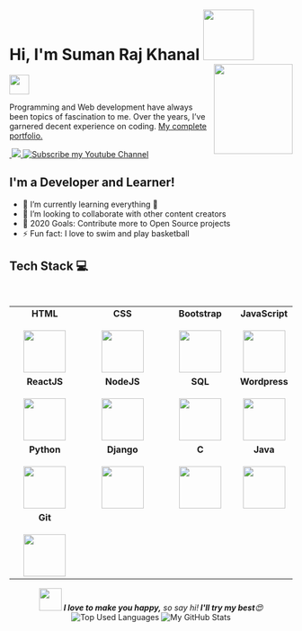 <h1> Hi, I'm Suman Raj Khanal <img src="https://media.giphy.com/media/gM5qFksULw54NMWyry/giphy.gif" height="90"/>
  <img align="right" src="https://www.montana.edu/everest/facts/images/ff03_01.png" width="140px" height="160px">
</h1>
<img src="https://visitor-badge.glitch.me/badge?page_id=srksuman" height="35">
<p>Programming and Web development have always been topics of fascination to me. Over the years, I’ve garnered decent experience on coding. 
  <a href="https://www.sumanrajkhanal.com.np" target="_blank">My complete portfolio.</a>
</p>
<a href="https://www.sumanrajkhanal.com.np" target="_blank">
<img src="https://img.shields.io/website?label=sumanrajkhanal.com.np&style=for-the-badge&url=https%3A%2F%2Fcodestackr.com"
    alt="">
</a><br>  
 <a href="https://t.me/NPsrk">
    <img src="https://img.shields.io/badge/Connect%20on-telegram-red.svg?style=for-the-badge&logo=telegram" alt="">
</a>
<a href="https://www.linkedin.com/in/suman-raj-khanal-87330b1b4?fbclid=IwAR0fdwc4jPO6oil47CaEFoOrAH_CBHf3CN64PDfZmlrGU_I53eqn6rsTPeA&challengeId=AQFMDYKgCPfFYQAAAXSly5quVuxB_m0sw2iLySrt2Wsx3k8neFZ54NgMoRFoW6lOhPYzshLHimolK_fyhFAcOEQ5XfNTdJxk-Q&submissionId=7d16fdf8-d526-3616-c50b-d768dd66165e"><img src="https://img.shields.io/badge/Connect%20on-LinkedIn-blue.svg?style=for-the-badge&logo=LinkedIn">
</a>
<a href="https://twitter.com/SumanRajKhanal1"><img src="https://img.shields.io/badge/Connect%20on-twitter-blue.svg?style=for-the-badge&logo=twitter" alt="Subscribe my Youtube Channel">
</a>

## I'm a  Developer and Learner!

- 🌱 I’m currently learning everything 🤣
- 👯 I’m looking to collaborate with other content creators
- 🥅 2020 Goals: Contribute more to Open Source projects
- ⚡ Fun fact: I love to swim and play basketball


## Tech Stack :computer:
<br/>
<center>
<table>
<tbody align="center">
 <tr>
   
<td align="center" width="25%">
<span><b><center>HTML</center></b></span><br/> 
<img height=75px src="https://img.icons8.com/color/2x/html-5.png"> 
</td>

   
<td align="center" width="30%">
<span><b><center>CSS</center></b></span><br/>  
<img height=75px src="https://img.icons8.com/color/2x/css3.png"> 
</td>

<td align="center" width="25%">
<span><b><center>Bootstrap</center></b></span><br/> 
<img height=75px src="https://img.icons8.com/color/2x/bootstrap.png"> 
</td>

<td align="center" width="25%">
<span><b><center>JavaScript</center></b></span><br/>  
<img height=75px src="https://img.icons8.com/color/2x/javascript.png"> 
</td>
</tr>

<tr> 
<td align="center" width="25%">
<span><b><center>ReactJS</center></b></span><br/> 
<img height=75px src="https://img.icons8.com/ultraviolet/2x/react.png"> 
</td>

<td align="center" width="25%">
<span><b><center>NodeJS</center></b></span> <br/>
<img height=75px src="https://img.icons8.com/color/2x/nodejs.png"> 
</td>

<td align="center" width="25%">
<span><b><center>SQL</center></b></span> <br/>
<img height=75px src="https://img.icons8.com/ios-filled/2x/sql.png"> 
</td>

 <td align="center" width="25%">
<span><b><center>Wordpress</center></b></span> <br/>
<img height=75px src="https://img.icons8.com/dusk/64/000000/wordpress.png"/>
</td>
</tr>

<tr>
<td align="center" width="25%">
<span><b><center>Python</center></b></span> <br/>
<img height=75px src="https://img.icons8.com/color/2x/python.png"> 
</td>
  
<td align="center" width="25%">
<span><b><center>Django</center></b></span> <br/>
<img height=75px src="https://img.icons8.com/color/48/000000/django.png"/>
</td>

<td align="center" width="25%">
<span><b><center>C</center></b></span> <br/>
<img height=75px src="https://img.icons8.com/color/48/000000/c-programming.png"/>
</td>

<td align="center" width="25%">
<span><b><center>Java</center></b></span> <br/>
<img height=75px src="https://img.icons8.com/dusk/64/000000/java-coffee-cup-logo.png"/>
</td>

</tr>
<tr>
 <td align="center" width="25%">
<span><b><center>Git</center></b></span> <br/>
<img height=75px src="https://img.icons8.com/ios-glyphs/2x/github-2.png"> 
</td>
</tr>

</tbody>
</table>

<img src="https://media3.giphy.com/media/2t9y9b5AH4ljV0S7fu/giphy.gif?cid=ecf05e47bbqe793q6egvgieiutuqd4xjpcrbilwozgmvohau&rid=giphy.gif" width="40" height="40"> <em><b>I love to make you happy,</b> so say hi!<b> I'll try my best</b>😍</em> <br>
![Top Used Languages](https://github-readme-stats.vercel.app/api/top-langs/?username=srksuman&layout=compact&theme=midnight-purple) ![My GitHub Stats](https://github-readme-stats.vercel.app/api?username=srksuman&count_private=true&show_icons=true&theme=midnight-purple)
